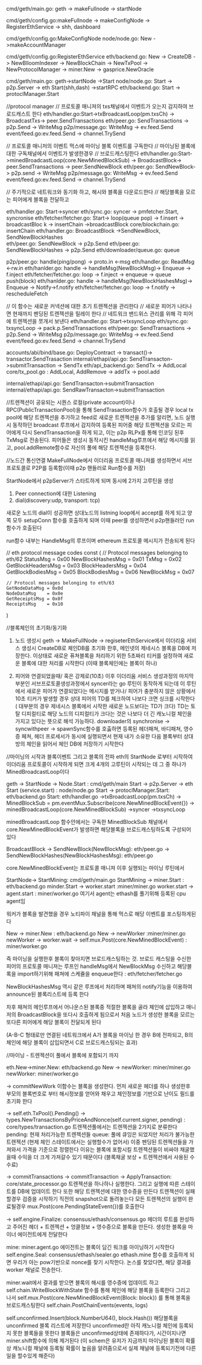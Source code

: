 cmd/geth/main.go: geth
-> makeFullnode
-> startNode

cmd/geth/config.go:makeFullnode
-> makeConfigNode
-> RegisterEthService
-> shh, dashboard 

cmd/geth/config.go:MakeConfigNode
node/node.go: New
->makeAccountManager

cmd/geth/config.go:RegisterEthService
eth/backend.go: New 
-> CreateDB
-> NewBlloomIndexer
-> NewBlockChain
-> NewTxPool
-> NewProtocolManager
-> miner.New
-> gasprice.NewOracle

cmd/geth/main.go: geth->startNode ->Start
node/node.go: Start -> p2p.Server -> eth Start(shh,dash) ->startRPC 
eth/backend.go: Start -> protoclManager.Start

//protocol manager
// 프로토콜 매니져의 txs채널에서 이벤트가 오는지 감지하여 브로드캐스트 한다
eth/handler.go:Start->txBroadcastLoop(pm.txsCh) -> BroadcastTxs-> peer.SendTransactions
eth/peer.go: SendTransactions -> p2p.Send -> WriteMsg
p2p/message.go: WriteMsg -> ev.feed.Send
event/feed.go:ev.feed.Send -> channel.TrySend 


// 프로토콜 매니저의 이벤트 먹스에 마이닝 블록 이벤트를 구독한다
// 마이닝된 블록에 대한 구독채널에서 이벤트가 발생한경우
// 브로드캐스팅한다
eth/handler.go:Start->minedBroadcastLoop(core.NewMinedBlockSub) -> BroadcastBlock-> peer.SendTransactions -> peer.SendNewBlock
eth/peer.go: SendNewBlock-> p2p.send -> WriteMsg
p2p/message.go: WriteMsg -> ev.feed.Send
event/feed.go:ev.feed.Send -> channel.TrySend 


// 주기적으로 네트워크와 동기화 하고, 해시와 블록을 다운로드한다
// 해당블록을 모르는 피어에게 블록을 전달하고
 
eth/handler.go: Start->syncer
eth/sync.go: syncer -> pmfetcher.Start, syncronise 
eth/fetcher/fetcher.go: Start-> loop(queue pop) -> f.insert -> broadcastBloc k -> insertChain ->broadcastBlock 
core/blockchain.go: insertChain 
eth/handler.go: BroadcastBlock ->SendNewBlock, SendNewBlockHashes   
eth/peer.go: SendNewBlock -> p2p.Send
eth/peer.go: SendNewBlockHashes -> p2p.Send
eth/downloader/queue.go: queue


p2p/peer.go: handle(ping/pong) -> proto.in <-msg 
eth/handler.go: ReadMsg <-rw.in
eth/hanlder.go: handle -> handleMsg(NewBlockMsg)-> Enqueue -> f.inject
eth/fetcher/fetcher.go: loop -> f.inject -> enqueue -> queue push(block)
eth/hanlder.go: handle -> handleMsg(NewBlockHashesMsg)-> Enqueue -> Notify->f.notify
eth/fetcher/fetcher.go: loop -> f.notify -> rescheduleFetch 


// 이 함수는 새로운 커넥션에 대한 초기 트렌젝션을 관리한다
// 새로운 피어가 나타나면 현재까지 펜딩된 트렌젝션을 릴레이 한다
// 네트워크 밴드위스 관리를 위해 각 피어에 트렌젝션을 쪼개서 보낸다
eth/handler.go: Start->txsyncLoop
eth/sync.go: txsyncLoop -> pack.p.SendTransactions
eth/peer.go: SendTransactions -> p2p.Send -> WriteMsg
p2p/message.go: WriteMsg -> ev.feed.Send
event/feed.go:ev.feed.Send -> channel.TrySend 



accounts/abi/bind/base.go: DeployContract -> transact()-> transactor.SendTrasaction
internal/ethapi/api.go: SendTransacton->submitTransaction -> SendTx
eth/api_backend.go: SendTx -> AddLocal
core/tx_pool.go : AddLocal, AddRemove -> addTx -> pool.add



internal/ethapi/api.go: SendTransacton->submitTransaction
internal/ethapi/api.go: SendRawTransacton->submitTransaction




//트렌젝션이 공유되는 시퀀스
로컬(private account)이나 RPC(PublicTransactionPool)을 통해 SendTrasaction함수가 호출될 경우
local tx pool에 해당 트렌젝션을 추가하고 feed로 새로운 트렌젝션을 추가를 알리면,
노드 실행시 동작하던 broadcast 루프에서 감지하여 등록된 피어중 해당 트렌젝션을 모르는 피어에게
다시 SendTransaction을 하게 되고, 이는 p2p RLPx를 통해 인코딩 된후 TxMsg로 전송된다.
피어들은 생성시 동작시킨 handleMsg루프에서 해당 메시지를 읽고, pool.addRemote함수로 
자신의 풀에 해당 트렌젝션을 등록한다.


//노드간 통신연결
MakeFullNode에서 이더리움 프로토콜 매니져를 생성하면서
서브프로토콜로 P2P를 등록함(이때 p2p 핸들러로 Run함수를 저장)

StartNode에서 p2pServer가 스타트하게 되며 동시에 2가지 고루틴을 생성
1. Peer connection에 대한 Listening
2. dial(discovery:udp, transport: tcp)


새로운 노드의 dial이 성공하면 상대노드의 listning loop에서 accept를 하게 되고
양쪽 모두 setupConn 함수를 호출하게 되며
이때 peer를 생성하면서 p2p핸들러인 run함수가 호출된다

run함수 내부는
HandleMsg의 루프이며 ethereum 프로토콜 메시지가 전송되게 된다

// eth protocol message codes
const (
	// Protocol messages belonging to eth/62
	StatusMsg          = 0x00
	NewBlockHashesMsg  = 0x01
	TxMsg              = 0x02
	GetBlockHeadersMsg = 0x03
	BlockHeadersMsg    = 0x04
	GetBlockBodiesMsg  = 0x05
	BlockBodiesMsg     = 0x06
	NewBlockMsg        = 0x07

	// Protocol messages belonging to eth/63
	GetNodeDataMsg = 0x0d
	NodeDataMsg    = 0x0e
	GetReceiptsMsg = 0x0f
	ReceiptsMsg    = 0x10
)


//블록체인의 초기화/동기화
1. 노드 생성시
geth -> MakeFullNode -> regiseterEthService에서 이더리움 서비스 생성시
CreateDB로 체인DB를 초기화 한후, 메인넷의 제네시스 블록을 DB에 저장한다.
이상태로 새로운 퓨쳐블록을 처리하기 위한 5초짜리 티커를 설정하여 새로운 블록에 대한 처리를 시작한다
(이때 블록체인에는 블록이 하나) 

2. 피어와 연결되었을때/ 혹은 강제로(10초)
이후 이더리움 서비스 생성과정의 마지막 부분인 서브프로토콜생성과정에서 syncer라는 go 루틴이 동작하게 되는데
이 루틴에서 새로운 피어가 연결되었다는 메시지를 받거나/ 피어가 충분하지 않은 상황에서 10초 티커가 발생할 경우
상대 피어의 TD를 체크하여 나보다 크면 싱크를 시작한다
( 대부분의 경우 제네시스 블록에서 시작한 새로운 노드보다는 TD가 크다)
TD는 토탈 디피컬티로 해당 노드의 디피컬티가 크다는 것은 나보다 더 긴 캐노니컬 체인을 가지고 있다는 뜻으로 해석 가능하다.
downloader의 synchronise -> syncwithpeer -> spawnSync함수를 호춣하면
등록된 헤더패쳐, 바디패쳐, 영수증 페쳐, 헤더 프로세서가 동시에 실행되면서 
현재 내가 소유한 다음 블록부터 상대방의 체인을 읽어서 체인 DB에 저장하기 시작한다 



//마이닝의 시작과 블록이벤트 그리고 블록의 전파
eth의 StartNode 로부터 시작하여 이더리움 프로토콜이 시작하게 되면
크게 4개의 고루틴이 시작되는 데 그 중 하나가 MinedBroadcastLoop이다

geth -> StartNode -> Node.Start : cmd/geth/main Start -> p2p.Server -> eth Start (service.start) : node/node.go Start -> protoclManager.Start: eth/backend.go Start: eth/handler.go ->txBroadcastLoop(pm.txsCh) -> MinedBlockSub = pm.eventMux.Subscribe(core.NewMinedBlockEvent{}) -> minedBroadcastLoop(core.NewMinedBlockSub) ->syncer ->txsyncLoop

minedBroadcastLoop 함수안에서는
구독한 MinedBlockSub 채널에서 core.NewMinedBlockEvent가 발생하면
해당블록을 브로드캐스팅하도록 구성되어 있다

BroadcastBlock -> SendNewBlock(NewBlockMsg): eth/peer.go -> SendNewBlockHashes(NewBlockHashesMsg): eth/peer.go

core.NewMinedBlockEvent는 프로토콜 매니져 이후 실행되는 마이닝 루틴에서

StartNode-> StartMining: cmd/geth/main.go StartMining -> miner.Start : eth/backend.go minder.Start -> worker.start :miner/miner.go worker.start -> agent.start : miner/worker.go 여기서 agent는 ethash를 풀기위해 등록된 cpu agent임

워커가 블록을 발견했을 경우 노티파이 채널을 통해 먹스로 해당 이벤트를 포스팅하게된다

New -> miner.New : eth/backend.go New -> newWorker :miner/miner.go newWorker -> worker.wait -> self.mux.Post(core.NewMinedBlockEvent) : miner/worker.go

즉 마이닝을 실행한후 블록이 찾아지면 브로드캐스팅하는 것.
브로드 캐스팅을 수신한 피어의 프로토콜 매니져는
루프인 handleMsg에서 NewBlockMsg 수신하고 해당블록을 import하기위해
패쳐에 스케쥴을 enqueue한다 : eth/fetcher/fetcher.go

NewBlockHashesMsg 역시 같은 루프에서 처리하며
패쳐의 notify기능을 이용하여 announce된 블록리스트에 등록 한다

차후 패쳐의 메인루프에서 어나운스된 블록중 적절한 블록을 골라 체인에 삽입하고
매니저의 BroadcastBlock을 또다시 호출하게 됨으로서 처음 노드가 생성한 블록을 모르는
또다른 피어에게 해당 블록이 전달되게 된다

(A-B-C 형태로만 연결된 네트워크에서 A가 블록을 마이닝 한 경우 B에 전파되고,
B의 체인에 해당 블록이 삽입되면서 C로 브로드캐스팅되는 효과)




//마이닝 - 트렌젝션이 풀에서 블록에 포함되기 까지

eth.New->miner.New: eth/backend.go
New -> newWorker: miner/miner.go
newWorker: miner/worker.go

-> commitNewWork
이함수는 블록을 생성한다. 
먼저 새로운 헤더를 하나 생성한후 부모의 블록번호로 부터 해시정보를 얻어와 채우고
체인정보를 기반으로 난이도 필드를 초기화 한다

-> self.eth.TxPool().Pending()
-> types.NewTransactionsByPriceAndNonce(self.current.signer, pending) : core/types/transaction.go
트렌젝션풀에서는 트렌젝션을 2가지로 분류한다
pending: 현재 처리가능한 트렌젝션들
queue: 풀에 큐잉은 되었지만 처리가 불가능한 트렌젝션 (현제 체인 스테이트에서는 실행할수가 없어서)
이중 펜딩된 트렌젝션들을 가져와서 가격을 기준으로 정렬한다
이유는 블록에 포함시킬 트렌젝션들이 비싸야 채굴했을때 수익을 더 크게 가져갈수 있기 때문이다
(블록채굴 보상 + 트렌젝션에서 사용된 수수료)

-> commitTransactions -> commitTransaction 
-> ApplyTransaction: core/state_processor.go
트렌젝션을 하나하나 실행한다. 그리고 실행에 따른 스테이트를 DB에 업데이트 한다
또한 해당 트렌젝션에 대한 영수증을 만든다
트렌젝션이 실패할경우 검증을 시작하기 직전의 snapshot으로 돌려놓는다 
모든 트렌젝션의 실행이 완료될경우 mux.Post(core.PendingStateEvent{})를 호출한다

-> self.engine.Finalize: consensus/ethash/consensus.go
헤더의 루트를 완성하고 주어진 헤더 + 트렌젝션 + 엉클정보 + 영수증으로
블록을 만든다. 생성한 블록을 마이너 에이전트에게 전달한다

mine: miner.agent.go
에이전트는 블록이 담긴 워크를 마이닝하기 시작한다
self.engine.Seal: consensus/ethash/sealer.go 
ethash.mine
함수를 호출하게 되면 우리가 아는 pow기반으로 nonce를 찾기 시작한다.
논스를 찾았다면, 해당 결과를 worker 채널로 전송한다.

miner.wait에서 결과를 받으면
블록의 해시를 영수증에 업데이트 하고
self.chain.WriteBlockWithState 함수를 통해 체인에 해당 블록을 등록한다
그리고 나서 self.mux.Post(core.NewMinedBlockEvent{Block: block})
를 통해 블록을 브로드캐스팅한다 
self.chain.PostChainEvents(events, logs)

self.unconfirmed.Insert(block.NumberU64(), block.Hash())
해당블록을 unconfirmed 블록 리스트에 저장한다
unconfirmed란 아직 캐노니컬 체인에 등록되지 못한 블록들을 뜻한다
블록들은 unconfirmed상태에 존재하다가, 시간이지나면 miner.shift함수에 의해
제거된다 (이 schem은 유저가 지금까지 마이닝된 블록이 확률상
캐노니컬 채널에 등록될 확률이 높음을 알려줌으로서 
실제 채널에 등록되기전에 다른일을 할수있게 해준다)

















